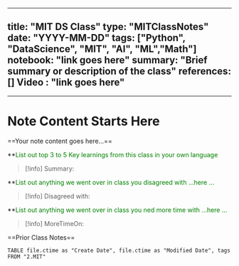 
---
title: "MIT DS Class"
type: "MITClassNotes"
date: "YYYY-MM-DD"
tags: ["Python", "DataScience", "MIT", "AI", "ML","Math"]
notebook: "link goes here"
summary: "Brief summary or description of the class"
references: []
Video : "link goes here"
---
__________________________________________________________________

# Note Content Starts Here

==Your note content goes here...==

**<span style="color: green;">List out top 3 to 5 Key learnings from this class in your own language</span>
>[!info] Summary: 

 **<span style="color: green;">List out anything we went over in class you disagreed with ...here ...</span>
>[!info] Disagreed with:

 **<span style="color: green;">List out anything we went over in class you ned more time with ...here ...</span>
>[!info] MoreTimeOn:


==Prior Class Notes==
```dataview
TABLE file.ctime as "Create Date", file.ctime as "Modified Date", tags
FROM "2.MIT"
```


